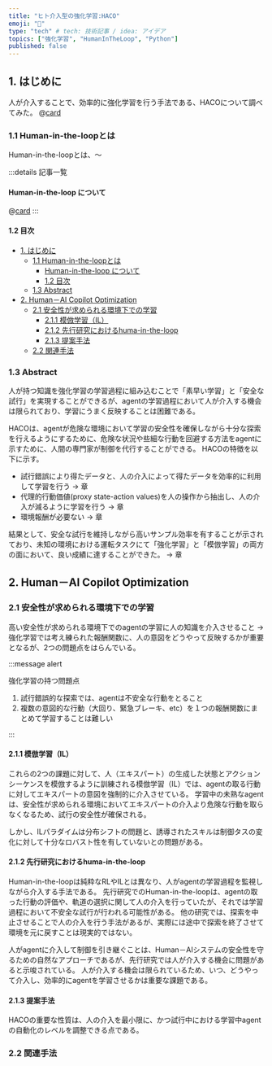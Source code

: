 ```yaml
---
title: "ヒト介入型の強化学習:HACO"
emoji: "🎁"
type: "tech" # tech: 技術記事 / idea: アイデア
topics: ["強化学習", "HumanInTheLoop", "Python"]
published: false
---
```

## 1. はじめに

 人が介入することで、効率的に強化学習を行う手法である、HACOについて調べてみた。
 @[card](https://decisionforce.github.io/HACO/)

### 1.1 Human-in-the-loopとは

 Human-in-the-loopとは、～

:::details 記事一覧

#### Human-in-the-loop について

@[card](http://localhost:8000/articles/human-in-the-loop_survey_no1)
:::

#### 1.2 目次

- [1. はじめに](#1-はじめに)
  - [1.1 Human-in-the-loopとは](#11-human-in-the-loopとは)
    - [Human-in-the-loop について](#human-in-the-loop-について)
    - [1.2 目次](#12-目次)
  - [1.3 Abstract](#13-abstract)
- [2. Human－AI Copilot Optimization](#2-humanai-copilot-optimization)
  - [2.1 安全性が求められる環境下での学習](#21-安全性が求められる環境下での学習)
    - [2.1.1 模倣学習（IL）](#211-模倣学習il)
    - [2.1.2 先行研究におけるhuma-in-the-loop](#212-先行研究におけるhuma-in-the-loop)
    - [2.1.3 提案手法](#213-提案手法)
  - [2.2 関連手法](#22-関連手法)

### 1.3 Abstract

 人が持つ知識を強化学習の学習過程に組み込むことで「素早い学習」と「安全な試行」を実現することができるが、agentの学習過程において人が介入する機会は限られており、学習にうまく反映することは困難である。

 HACOは、agentが危険な環境において学習の安全性を確保しながら十分な探索を行えるようにするために、危険な状況や些細な行動を回避する方法をagentに示すために、人間の専門家が制御を代行することができる。
 HACOの特徴を以下に示す。

- 試行錯誤により得たデータと、人の介入によって得たデータを効率的に利用して学習を行う
  →  章
- 代理的行動価値(proxy state-action values)を人の操作から抽出し、人の介入が減るように学習を行う
  →  章
- 環境報酬が必要ない
  →  章

 結果として、安全な試行を維持しながら高いサンプル効率を有することが示されており、未知の環境における運転タスクにて「強化学習」と「模倣学習」の両方の面において、良い成績に達することができた。
  →  章

## 2. Human－AI Copilot Optimization

### 2.1 安全性が求められる環境下での学習

高い安全性が求められる環境下でのagentの学習に人の知識を介入させること
→強化学習では考え練られた報酬関数に、人の意図をどうやって反映するかが重要となるが、2つの問題点をはらんでいる。

:::message alert

強化学習の持つ問題点

1. 試行錯誤的な探索では、agentは不安全な行動をとること
1. 複数の意図的な行動（大回り、緊急ブレーキ、etc）を１つの報酬関数にまとめて学習することは難しい

:::

#### 2.1.1 模倣学習（IL）

これらの2つの課題に対して、人（エキスパート）の生成した状態とアクションシーケンスを模倣するように訓練される模倣学習（IL）では、agentの取る行動に対してエキスパートの意図を強制的に介入させている。
学習中の未熟なagentは、安全性が求められる環境においてエキスパートの介入より危険な行動を取らなくなるため、試行の安全性が確保される。

しかし、ILパラダイムは分布シフトの問題と、誘導されたスキルは制御タスの変化に対して十分なロバスト性を有していないとの問題がある。

#### 2.1.2 先行研究におけるhuma-in-the-loop

Human-in-the-loopは純粋なRLやILとは異なり、人がagentの学習過程を監視しながら介入する手法である。
先行研究でのHuman-in-the-loopは、agentの取った行動の評価や、軌道の選択に関して人の介入を行っていたが、それでは学習過程において不安全な試行が行われる可能性がある。
他の研究では、探索を中止させることで人の介入を行う手法があるが、実際には途中で探索を終了させて環境を元に戻すことは現実的ではない。

人がagentに介入して制御を引き継ぐことは、Human－AIシステムの安全性を守るための自然なアプローチであるが、先行研究では人が介入する機会に問題があると示唆されている。
人が介入する機会は限られているため、いつ、どうやって介入し、効率的にagentを学習させるかは重要な課題である。

#### 2.1.3 提案手法

HACOの重要な性質は、人の介入を最小限に、かつ試行中における学習中agentの自動化のレベルを調整できる点である。


### 2.2 関連手法
